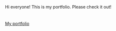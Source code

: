 Hi everyone! This is my portfolio. Please check it out!
#
[My portfolio](https://www.sonarawka.github.io)

